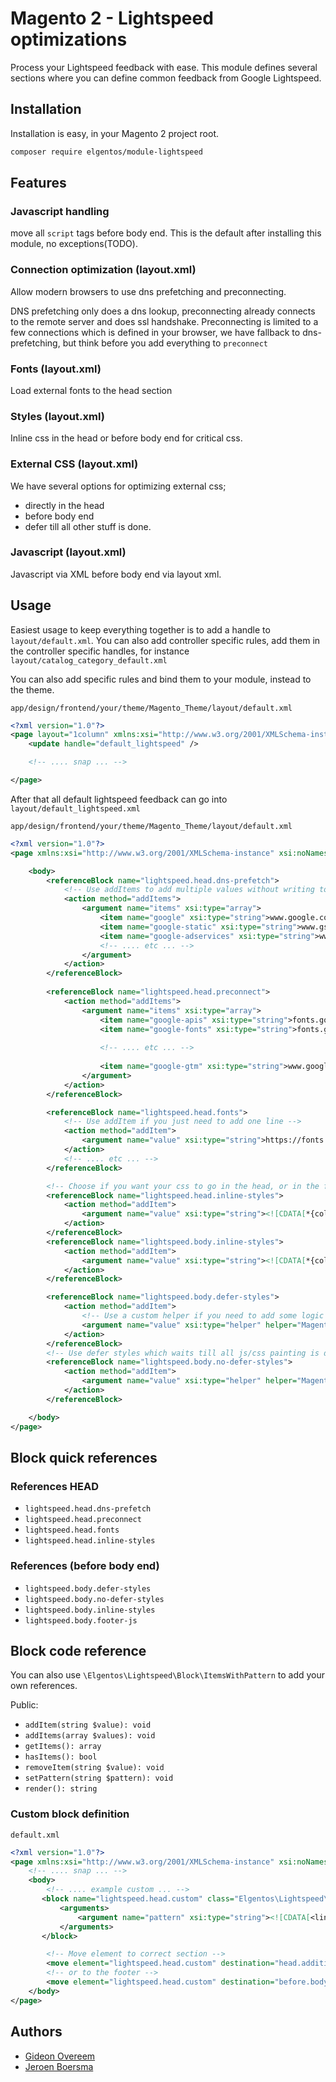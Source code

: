 # Magento 2 - Lightspeed optimizations

Process your Lightspeed feedback with ease. This module defines several sections where you can define
common feedback from Google Lightspeed.

## Installation

Installation is easy, in your Magento 2 project root.

```bash
composer require elgentos/module-lightspeed
```

## Features

### Javascript handling
move all `script` tags before body end. This is the default after installing this module, no exceptions(TODO).

### Connection optimization (layout.xml)
Allow modern browsers to use dns prefetching and preconnecting.

DNS prefetching only does a dns lookup, preconnecting already connects to the remote server and does ssl handshake.
Preconnecting is limited to a few connections which is defined in your browser, we have fallback to dns-prefetching,
but think before you add everything to `preconnect` 

### Fonts (layout.xml)
Load external fonts to the head section

### Styles (layout.xml)
Inline css in the head or before body end for critical css.

### External CSS (layout.xml)
We have several options for optimizing external css;
* directly in the head
* before body end
* defer till all other stuff is done. 

### Javascript (layout.xml)
Javascript via XML before body end via layout xml.

## Usage

Easiest usage to keep everything together is to add a handle to `layout/default.xml`.
You can also add controller specific rules, add them in the controller specific handles, for instance `layout/catalog_category_default.xml`

You can also add specific rules and bind them to your module, instead to the theme.

`app/design/frontend/your/theme/Magento_Theme/layout/default.xml`
```xml
<?xml version="1.0"?>
<page layout="1column" xmlns:xsi="http://www.w3.org/2001/XMLSchema-instance" xsi:noNamespaceSchemaLocation="urn:magento:framework:View/Layout/etc/page_configuration.xsd">
    <update handle="default_lightspeed" />

    <!-- .... snap ... -->

</page>
``` 

After that all default lightspeed feedback can go into `layout/default_lightspeed.xml`

`app/design/frontend/your/theme/Magento_Theme/layout/default.xml`
```xml
<?xml version="1.0"?>
<page xmlns:xsi="http://www.w3.org/2001/XMLSchema-instance" xsi:noNamespaceSchemaLocation="urn:magento:framework:View/Layout/etc/page_configuration.xsd">

    <body>
        <referenceBlock name="lightspeed.head.dns-prefetch">
            <!-- Use addItems to add multiple values without writing to much code -->
            <action method="addItems">
                <argument name="items" xsi:type="array">
                    <item name="google" xsi:type="string">www.google.com</item>
                    <item name="google-static" xsi:type="string">www.gstatic.com</item>
                    <item name="google-adservices" xsi:type="string">www.googleadservices.com</item>
                    <!-- .... etc ... -->
                </argument>
            </action>
        </referenceBlock>
    
        <referenceBlock name="lightspeed.head.preconnect">
            <action method="addItems">
                <argument name="items" xsi:type="array">
                    <item name="google-apis" xsi:type="string">fonts.googleapis.com</item>
                    <item name="google-fonts" xsi:type="string">fonts.gstatic.com</item>
    
                    <!-- .... etc ... -->
                    
                    <item name="google-gtm" xsi:type="string">www.googletagmanager.com</item>
                </argument>
            </action>
        </referenceBlock>

        <referenceBlock name="lightspeed.head.fonts">
            <!-- Use addItem if you just need to add one line -->
            <action method="addItem">
                <argument name="value" xsi:type="string">https://fonts.googleapis.com/css?family=Font&amp;amp;display=swap</argument>
            </action>
            <!-- .... etc ... -->
        </referenceBlock>

        <!-- Choose if you want your css to go in the head, or in the footer -->
        <referenceBlock name="lightspeed.head.inline-styles">
            <action method="addItem">
                <argument name="value" xsi:type="string"><![CDATA[*{color: red !important;}]]></argument>
            </action>
        </referenceBlock>
        <referenceBlock name="lightspeed.body.inline-styles">
            <action method="addItem">
                <argument name="value" xsi:type="string"><![CDATA[*{color: red !important;}]]></argument>
            </action>
        </referenceBlock>

        <referenceBlock name="lightspeed.body.defer-styles">
            <action method="addItem">
                <!-- Use a custom helper if you need to add some logic outside of layout.xml, needs to return a string -->
                <argument name="value" xsi:type="helper" helper="Magento\Helper\Data::getStyleSheet" />
            </action>
        </referenceBlock>
        <!-- Use defer styles which waits till all js/css painting is done -->
        <referenceBlock name="lightspeed.body.no-defer-styles">
            <action method="addItem">
                <argument name="value" xsi:type="helper" helper="Magento\Helper\Data::getStyleSheet" />
            </action>
        </referenceBlock>

    </body>
</page>
``` 

## Block quick references

### References HEAD

* `lightspeed.head.dns-prefetch`
* `lightspeed.head.preconnect`
* `lightspeed.head.fonts`
* `lightspeed.head.inline-styles`

### References (before body end)

* `lightspeed.body.defer-styles`
* `lightspeed.body.no-defer-styles`
* `lightspeed.body.inline-styles`
* `lightspeed.body.footer-js`

## Block code reference

You can also use `\Elgentos\Lightspeed\Block\ItemsWithPattern` to add your own references.

Public:
* `addItem(string $value): void`
* `addItems(array $values): void`
* `getItems(): array`
* `hasItems(): bool`
* `removeItem(string $value): void`
* `setPattern(string $pattern): void`
* `render(): string`

### Custom block definition

`default.xml`
```xml
<?xml version="1.0"?>
<page xmlns:xsi="http://www.w3.org/2001/XMLSchema-instance" xsi:noNamespaceSchemaLocation="urn:magento:framework:View/Layout/etc/page_configuration.xsd">
    <!-- .... snap ... -->
    <body>
        <!-- .... example custom ... -->
       <block name="lightspeed.head.custom" class="Elgentos\Lightspeed\Block\ItemsWithPattern">
           <arguments>
               <argument name="pattern" xsi:type="string"><![CDATA[<link href="//%s" rel="dns-prefetch" />]]></argument>
           </arguments>
       </block>

        <!-- Move element to correct section -->
        <move element="lightspeed.head.custom" destination="head.additional" />
        <!-- or to the footer -->
        <move element="lightspeed.head.custom" destination="before.body.end" />
    </body>
</page>
```


## Authors
* [Gideon Overeem](@govereem)
* [Jeroen Boersma](@Jeroen_Boersma)
